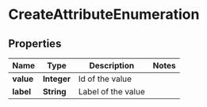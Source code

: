 
# CreateAttributeEnumeration

## Properties
Name | Type | Description | Notes
------------ | ------------- | ------------- | -------------
**value** | **Integer** | Id of the value | 
**label** | **String** | Label of the value | 



